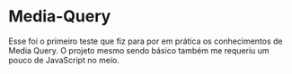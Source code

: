 # Media-Query
 Esse foi o primeiro teste que fiz para por em prática os 
 conhecimentos de Media Query. O projeto mesmo sendo básico 
 também me requeriu um pouco de JavaScript no meio. 
